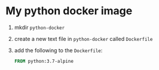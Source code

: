 # My python docker image

1. mkdir `python-docker`
1. create a new text file in `python-docker` called `Dockerfile`
1. add the following to the `Dockerfile`:

   ```dockerfile
   FROM python:3.7-alpine
   ```

